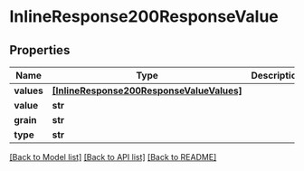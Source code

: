 # InlineResponse200ResponseValue

## Properties
Name | Type | Description | Notes
------------ | ------------- | ------------- | -------------
**values** | [**[InlineResponse200ResponseValueValues]**](InlineResponse200ResponseValueValues.md) |  | [optional] 
**value** | **str** |  | [optional] 
**grain** | **str** |  | [optional] 
**type** | **str** |  | [optional] 

[[Back to Model list]](../README.md#documentation-for-models) [[Back to API list]](../README.md#documentation-for-api-endpoints) [[Back to README]](../README.md)


